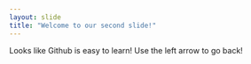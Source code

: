 ```yaml
---
layout: slide
title: "Welcome to our second slide!"
---
```

Looks like Github is easy to learn!
Use the left arrow to go back!
